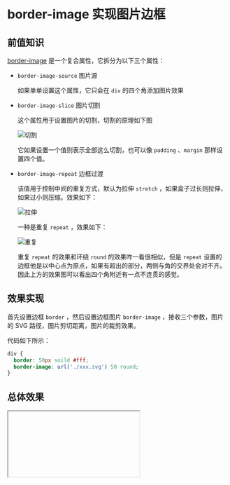 # border-image 实现图片边框

## 前值知识

[border-image](https://developer.mozilla.org/zh-CN/docs/Web/CSS/border-image) 是一个复合属性，它拆分为以下三个属性：

- `border-image-source` 图片源

  如果单单设置这个属性，它只会在 `div` 的四个角添加图片效果

- `border-image-slice` 图片切割

  这个属性用于设置图片的切割，切割的原理如下图

  ![切割](https://pic.imgdb.cn/item/670f75a8d29ded1a8c053d3a.png)

  它如果设置一个值则表示全部这么切割，也可以像 `padding` 、`margin` 那样设置四个值。

- `border-image-repeat` 边框过渡

  该值用于控制中间的重复方式，默认为拉伸 `stretch` ，如果盒子过长则拉伸，如果过小则压缩。效果如下：

  ![拉伸](https://pic.imgdb.cn/item/670f76a1d29ded1a8c05ff40.png)

  一种是重复 `repeat` ，效果如下：

  ![重复](https://pic.imgdb.cn/item/670f76f5d29ded1a8c0639c0.png)

  重复 `repeat` 的效果和环绕 `round` 的效果咋一看很相似，但是 `repeat` 设置的边框他是以中心点为原点，如果有超出的部分，两侧与角的交界处会对不齐。因此上方的效果图可以看出四个角附近有一点不连贯的感觉。


## 效果实现

首先设置边框 `border` ，然后设置边框图片 `border-image` ，接收三个参数，图片的 SVG 路径，图片剪切距离，图片的裁剪效果。

代码如下所示：

```css
div {
  border: 50px soild #fff;
  border-image: url('./xxx.svg') 50 round;
}
```

## 总体效果
<Iframe url="https://duyidao.github.io/blogweb/#/detail/css/imageBorder" />
